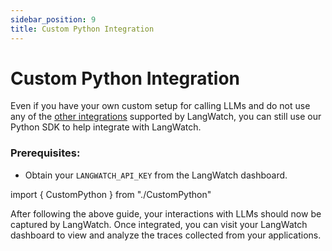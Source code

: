 ```yaml
---
sidebar_position: 9
title: Custom Python Integration
---
```


# Custom Python Integration

Even if you have your own custom setup for calling LLMs and do not use any of the [other integrations](../integration-guides/) supported by LangWatch,
you can still use our Python SDK to help integrate with LangWatch.

### Prerequisites:

- Obtain your `LANGWATCH_API_KEY` from the LangWatch dashboard.

import { CustomPython } from "./CustomPython"

<CustomPython />

After following the above guide, your interactions with LLMs should now
be captured by LangWatch. Once integrated, you can visit your LangWatch
dashboard to view and analyze the traces collected from your
applications.